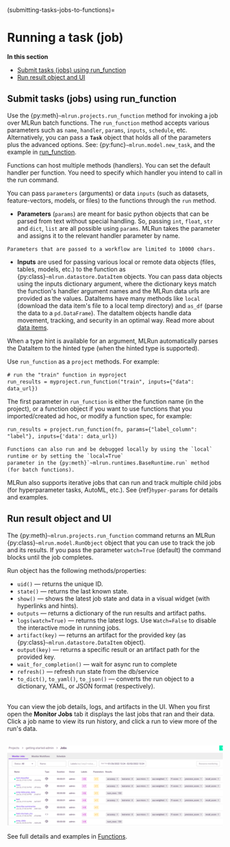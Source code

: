 (submitting-tasks-jobs-to-functions)=
#  Running a task (job)

**In this section**
- [Submit tasks (jobs) using run_function](#run)
- [Run result object and UI](#result)

<a id="run"></a>
## Submit tasks (jobs) using run_function

Use the {py:meth}`~mlrun.projects.run_function` method for invoking a job over MLRun batch functions. 
The `run_function` method accepts various parameters such as `name`, `handler`, `params`, `inputs`, `schedule`, etc. 
Alternatively, you can pass a **`Task`** object that holds all of the 
parameters plus the advanced options. 
See: {py:func}`~mlrun.model.new_task`, and the example in [run_function](../projects/run-build-deploy.html#run-function).

Functions can host multiple methods (handlers). You can set the default handler per function. You
 need to specify which handler you intend to call in the run command. 

You can pass `parameters` (arguments) or data `inputs` (such as datasets, feature-vectors, models, or files) to the functions through the `run` method.

* **Parameters** (`params`) are meant for basic python objects that can be parsed from text without special handling. So, passing `int`, 
`float`, `str` and `dict`, `list` are all possible using `params`. MLRun takes the parameter and assigns it to the relevant handler parameter by name.
```{admonition} Important 
Parameters that are passed to a workflow are limited to 10000 chars.
```
* **Inputs** are used for passing various local or remote data objects (files, tables, models, etc.) to the function as 
{py:class}`~mlrun.datastore.DataItem`  objects. You can pass data objects using the inputs dictionary argument, where the dictionary keys 
match the function's handler argument names and the MLRun data urls are provided as the values. DataItems have many methods like `local`  
(download the data item's file to a local temp directory) and `as_df` (parse the data to a `pd.DataFrame`).  The dataItem objects handle 
data movement, tracking, and security in an optimal way.  Read more about [data items](../store/data-items.html).

When a type hint is available for an argument, MLRun automatically parses the DataItem to the hinted type (when the hinted type is supported).

Use `run_function` as a `project` methods. For example:

    # run the "train" function in myproject
    run_results = myproject.run_function("train", inputs={"data": data_url})  
    
   
The first parameter in `run_function` is either the function name (in the project), or a function object if you want to 
use functions that you imported/created ad hoc, or modify a function spec, for example:

    run_results = project.run_function(fn, params={"label_column": "label"}, inputs={'data': data_url})

```{admonition} Run/simulate functions locally: 
Functions can also run and be debugged locally by using the `local` runtime or by setting the `local=True` 
parameter in the {py:meth}`~mlrun.runtimes.BaseRuntime.run` method (for batch functions).
```

MLRun also supports iterative jobs that can run and track multiple child jobs (for hyperparameter tasks, AutoML, etc.). 
See {ref}`hyper-params` for details and examples.

<a id="result"></a>
## Run result object and UI

The {py:meth}`~mlrun.projects.run_function` command returns an MLRun {py:class}`~mlrun.model.RunObject` object that you can use to track the job and its results. 
If you pass the parameter `watch=True` (default) the command blocks until the job completes.

Run object has the following methods/properties:
- `uid()` &mdash; returns the unique ID.
- `state()` &mdash; returns the last known state.
- `show()` &mdash; shows the latest job state and data in a visual widget (with hyperlinks and hints).
- `outputs` &mdash; returns a dictionary of the run results and artifact paths.
- `logs(watch=True)` &mdash; returns the latest logs.
    Use `Watch=False` to disable the interactive mode in running jobs.
- `artifact(key)` &mdash; returns an artifact for the provided key (as {py:class}`~mlrun.datastore.DataItem` object).
- `output(key)` &mdash; returns a specific result or an artifact path for the provided key.
- `wait_for_completion()` &mdash; wait for async run to complete
- `refresh()` &mdash; refresh run state from the db/service
- `to_dict()`, `to_yaml()`, `to_json()` &mdash; converts the run object to a dictionary, YAML, or JSON format (respectively).

<br>You can view the job details, logs, and artifacts in the UI. When you first open the **Monitor 
Jobs** tab it displays the last jobs that ran and their data. Click a job name to view its run history, and click a run to view more of the 
run's data.

<br><img src="../_static/images/project-jobs-train-artifacts-test_set.png" alt="project-jobs-train-artifacts-test_set" width="800"/>

See full details and examples in [Functions](../runtimes/functions.html).
